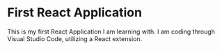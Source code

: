 # First React Application

This is my first React Application I am learning with. I am coding through Visual Studio Code, utilizing a React extension.
